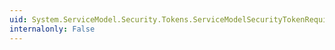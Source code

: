 ```yaml
---
uid: System.ServiceModel.Security.Tokens.ServiceModelSecurityTokenRequirement.ChannelParametersCollectionProperty
internalonly: False
---
```

